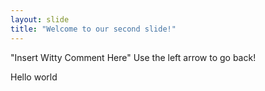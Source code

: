 ```yaml
---
layout: slide
title: "Welcome to our second slide!"
---
```

"Insert Witty Comment Here"
Use the left arrow to go back!

Hello world
